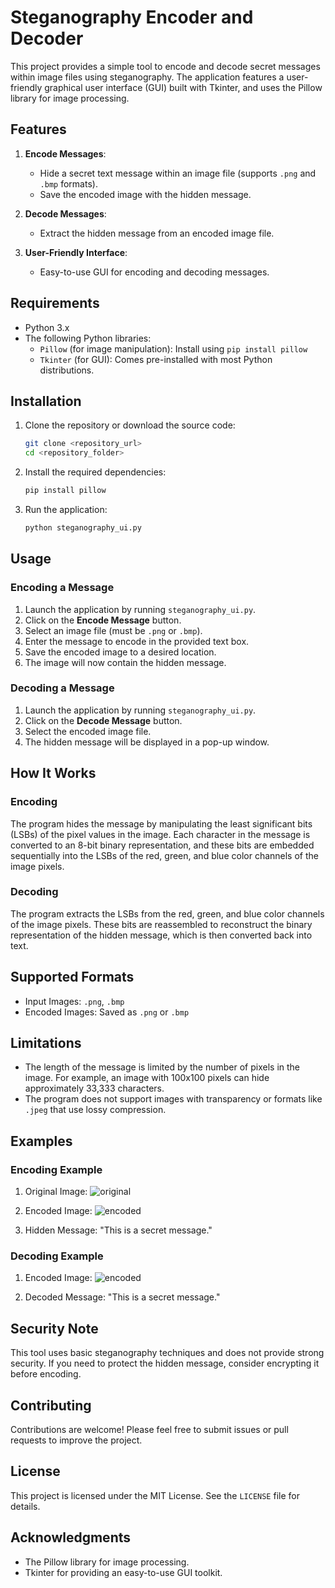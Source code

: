 # Steganography Encoder and Decoder

This project provides a simple tool to encode and decode secret messages within image files using steganography. The application features a user-friendly graphical user interface (GUI) built with Tkinter, and uses the Pillow library for image processing.

## Features

1. **Encode Messages**:
   - Hide a secret text message within an image file (supports `.png` and `.bmp` formats).
   - Save the encoded image with the hidden message.

2. **Decode Messages**:
   - Extract the hidden message from an encoded image file.

3. **User-Friendly Interface**:
   - Easy-to-use GUI for encoding and decoding messages.

## Requirements

- Python 3.x
- The following Python libraries:
  - `Pillow` (for image manipulation): Install using `pip install pillow`
  - `Tkinter` (for GUI): Comes pre-installed with most Python distributions.

## Installation

1. Clone the repository or download the source code:

   ```bash
   git clone <repository_url>
   cd <repository_folder>
   ```

2. Install the required dependencies:

   ```bash
   pip install pillow
   ```

3. Run the application:

   ```bash
   python steganography_ui.py
   ```

## Usage

### Encoding a Message

1. Launch the application by running `steganography_ui.py`.
2. Click on the **Encode Message** button.
3. Select an image file (must be `.png` or `.bmp`).
4. Enter the message to encode in the provided text box.
5. Save the encoded image to a desired location.
6. The image will now contain the hidden message.

### Decoding a Message

1. Launch the application by running `steganography_ui.py`.
2. Click on the **Decode Message** button.
3. Select the encoded image file.
4. The hidden message will be displayed in a pop-up window.

## How It Works

### Encoding

The program hides the message by manipulating the least significant bits (LSBs) of the pixel values in the image. Each character in the message is converted to an 8-bit binary representation, and these bits are embedded sequentially into the LSBs of the red, green, and blue color channels of the image pixels.

### Decoding

The program extracts the LSBs from the red, green, and blue color channels of the image pixels. These bits are reassembled to reconstruct the binary representation of the hidden message, which is then converted back into text.

## Supported Formats

- Input Images: `.png`, `.bmp`
- Encoded Images: Saved as `.png` or `.bmp`

## Limitations

- The length of the message is limited by the number of pixels in the image. For example, an image with 100x100 pixels can hide approximately 33,333 characters.
- The program does not support images with transparency or formats like `.jpeg` that use lossy compression.

## Examples

### Encoding Example

1. Original Image:
   ![original](example_images/original.png)

2. Encoded Image:
   ![encoded](example_images/encoded.png)

3. Hidden Message: "This is a secret message."

### Decoding Example

1. Encoded Image:
   ![encoded](example_images/encoded.png)

2. Decoded Message: "This is a secret message."

## Security Note

This tool uses basic steganography techniques and does not provide strong security. If you need to protect the hidden message, consider encrypting it before encoding.

## Contributing

Contributions are welcome! Please feel free to submit issues or pull requests to improve the project.

## License

This project is licensed under the MIT License. See the `LICENSE` file for details.

## Acknowledgments

- The Pillow library for image processing.
- Tkinter for providing an easy-to-use GUI toolkit.


